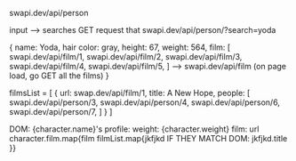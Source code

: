 swapi.dev/api/person

input --> searches
GET request that swapi.dev/api/person/?search=yoda

{
    name: Yoda,
    hair color: gray,
    height: 67,
    weight: 564,
    film: [
        swapi.dev/api/film/1,
        swapi.dev/api/film/2,
        swapi.dev/api/film/3,
        swapi.dev/api/film/4,
        swapi.dev/api/film/5,
    ] --> swapi.dev/api/film (on page load, go GET all the films)
}

filmsList = [
    {
        url: swap.dev/api/film/1,
        title: A New Hope,
        people: [
            swapi.dev/api/person/3,
            swapi.dev/api/person/4,
            swapi.dev/api/person/6,
            swapi.dev/api/person/7,
        ]
    }
]

DOM:
{character.name}'s profile:
weight: {character.weight}
film: url
character.film.map{film
    filmList.map{jkfjkd
    IF THEY MATCH
    DOM: jkfjkd.title
    }}